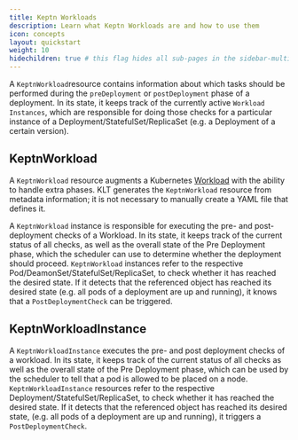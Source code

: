 ```yaml
---
title: Keptn Workloads
description: Learn what Keptn Workloads are and how to use them
icon: concepts
layout: quickstart
weight: 10
hidechildren: true # this flag hides all sub-pages in the sidebar-multicard.html
---
```


A `KeptnWorkload`resource contains information about
which tasks should be performed during the `preDeployment`
or `postDeployment` phase of a deployment.
In its state,
it keeps track of the currently active `Workload Instances`,
which are responsible for doing those checks
for a particular instance of a Deployment/StatefulSet/ReplicaSet
(e.g. a Deployment of a certain version).

## KeptnWorkload

A `KeptnWorkload` resource augments a Kubernetes
[Workload](https://kubernetes.io/docs/concepts/workloads/)
with the ability to handle extra phases.
KLT generates the `KeptnWorkload` resource
from metadata information;
it is not necessary to manually create a YAML file that defines it.

A `KeptnWorkload` instance is responsible for executing
the pre- and post-deployment checks of a Workload.
In its state, it keeps track of the current status of all checks,
as well as the overall state of the Pre Deployment phase,
which the scheduler can use to determine
whether the deployment should proceed.
`KeptnWorkload` instances refer
to the respective Pod/DeamonSet/StatefulSet/ReplicaSet,
to check whether it has reached the desired state.
If it detects that the referenced object has reached its desired state
(e.g. all pods of a deployment are up and running),
it knows that a `PostDeploymentCheck` can be triggered.

## KeptnWorkloadInstance

A `KeptnWorkloadInstance` executes
the pre- and post deployment checks of a workload.
In its state, it keeps track of the current status of all checks
as well as the overall state of the Pre Deployment phase,
which can be used by the scheduler to tell
that a pod is allowed to be placed on a node.
`KeptnWorkloadInstance` resources
refer to the respective Deployment/StatefulSet/ReplicaSet,
to check whether it has reached the desired state.
If it detects that the referenced object has reached its desired state,
(e.g. all pods of a deployment are up and running),
it triggers a `PostDeploymentCheck`.


